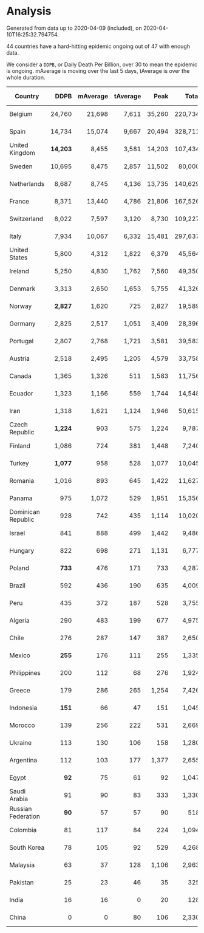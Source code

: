 
# Analysis

Generated from data up to 2020-04-09 (included), on 2020-04-10T16:25:32.794754.

44 countries have a hard-hitting epidemic ongoing out of 47 with enough data.

We consider a `DDPB`, or Daily Death Per Billion, over 30 to mean the epidemic is ongoing.
mAverage is moving over the last 5 days, tAverage is over the whole duration.


| Country | DDPB | mAverage | tAverage | Peak | Total | Start | Peak Date | End | Duration |  Status |
|---------|-----:|---------:|---------:|-----:|------:|-------|-----------|-----|----------|---------|
| Belgium | 24,760 | 21,698 | 7,611 | 35,260 | 220,734 | 2020-03-11 | 2020-04-07 | None | 29 days | ongoing |
| Spain | 14,734 | 15,074 | 9,667 | 20,494 | 328,711 | 2020-03-06 | 2020-04-02 | None | 34 days | ongoing |
| United Kingdom | **14,203** | 8,455 | 3,581 | 14,203 | 107,434 | 2020-03-10 | 2020-04-09 | None | 30 days | ongoing |
| Sweden | 10,695 | 8,475 | 2,857 | 11,502 | 80,000 | 2020-03-12 | 2020-04-07 | None | 28 days | ongoing |
| Netherlands | 8,687 | 8,745 | 4,136 | 13,735 | 140,629 | 2020-03-06 | 2020-04-07 | None | 34 days | ongoing |
| France | 8,371 | 13,440 | 4,786 | 21,806 | 167,526 | 2020-03-05 | 2020-04-08 | None | 35 days | ongoing |
| Switzerland | 8,022 | 7,597 | 3,120 | 8,730 | 109,227 | 2020-03-05 | 2020-04-01 | None | 35 days | ongoing |
| Italy | 7,934 | 10,067 | 6,332 | 15,481 | 297,637 | 2020-02-22 | 2020-03-28 | None | 47 days | ongoing |
| United States | 5,800 | 4,312 | 1,822 | 6,379 | 45,564 | 2020-03-15 | 2020-04-07 | None | 25 days | ongoing |
| Ireland | 5,250 | 4,830 | 1,762 | 7,560 | 49,350 | 2020-03-12 | 2020-04-08 | None | 28 days | ongoing |
| Denmark | 3,313 | 2,650 | 1,653 | 5,755 | 41,326 | 2020-03-15 | 2020-04-02 | None | 25 days | ongoing |
| Norway | **2,827** | 1,620 | 725 | 2,827 | 19,589 | 2020-03-13 | 2020-04-09 | None | 27 days | ongoing |
| Germany | 2,825 | 2,517 | 1,051 | 3,409 | 28,396 | 2020-03-13 | 2020-04-08 | None | 27 days | ongoing |
| Portugal | 2,807 | 2,768 | 1,721 | 3,581 | 39,583 | 2020-03-17 | 2020-04-03 | None | 23 days | ongoing |
| Austria | 2,518 | 2,495 | 1,205 | 4,579 | 33,758 | 2020-03-12 | 2020-03-30 | None | 28 days | ongoing |
| Canada | 1,365 | 1,326 | 511 | 1,583 | 11,756 | 2020-03-17 | 2020-04-07 | None | 23 days | ongoing |
| Ecuador | 1,323 | 1,166 | 559 | 1,744 | 14,548 | 2020-03-14 | 2020-04-08 | None | 26 days | ongoing |
| Iran | 1,318 | 1,621 | 1,124 | 1,946 | 50,615 | 2020-02-24 | 2020-04-04 | None | 45 days | ongoing |
| Czech Republic | **1,224** | 903 | 575 | 1,224 | 9,787 | 2020-03-23 | 2020-04-09 | None | 17 days | ongoing |
| Finland | 1,086 | 724 | 381 | 1,448 | 7,240 | 2020-03-21 | 2020-04-05 | None | 19 days | ongoing |
| Turkey | **1,077** | 958 | 528 | 1,077 | 10,045 | 2020-03-21 | 2020-04-09 | None | 19 days | ongoing |
| Romania | 1,016 | 893 | 645 | 1,422 | 11,627 | 2020-03-22 | 2020-03-31 | None | 18 days | ongoing |
| Panama | 975 | 1,072 | 529 | 1,951 | 15,356 | 2020-03-11 | 2020-04-06 | None | 29 days | ongoing |
| Dominican Republic | 928 | 742 | 435 | 1,114 | 10,020 | 2020-03-17 | 2020-04-08 | None | 23 days | ongoing |
| Israel | 841 | 888 | 499 | 1,442 | 9,486 | 2020-03-21 | 2020-04-02 | None | 19 days | ongoing |
| Hungary | 822 | 698 | 271 | 1,131 | 6,777 | 2020-03-15 | 2020-04-08 | None | 25 days | ongoing |
| Poland | **733** | 476 | 171 | 733 | 4,287 | 2020-03-15 | 2020-04-09 | None | 25 days | ongoing |
| Brazil | 592 | 436 | 190 | 635 | 4,009 | 2020-03-19 | 2020-04-08 | None | 21 days | ongoing |
| Peru | 435 | 372 | 187 | 528 | 3,755 | 2020-03-20 | 2020-04-02 | None | 20 days | ongoing |
| Algeria | 290 | 483 | 199 | 677 | 4,975 | 2020-03-15 | 2020-04-03 | None | 25 days | ongoing |
| Chile | 276 | 287 | 147 | 387 | 2,650 | 2020-03-22 | 2020-04-06 | None | 18 days | ongoing |
| Mexico | **255** | 176 | 111 | 255 | 1,335 | 2020-03-28 | 2020-04-09 | None | 12 days | ongoing |
| Philippines | 200 | 112 | 68 | 276 | 1,924 | 2020-03-12 | 2020-04-03 | None | 28 days | ongoing |
| Greece | 179 | 286 | 265 | 1,254 | 7,426 | 2020-03-12 | 2020-04-04 | None | 28 days | ongoing |
| Indonesia | **151** | 66 | 47 | 151 | 1,045 | 2020-03-18 | 2020-04-09 | None | 22 days | ongoing |
| Morocco | 139 | 256 | 222 | 531 | 2,669 | 2020-03-28 | 2020-04-05 | None | 12 days | ongoing |
| Ukraine | 113 | 130 | 106 | 158 | 1,280 | 2020-03-28 | 2020-04-07 | None | 12 days | ongoing |
| Argentina | 112 | 103 | 177 | 1,377 | 2,655 | 2020-03-25 | 2020-03-30 | None | 15 days | ongoing |
| Egypt | **92** | 75 | 61 | 92 | 1,047 | 2020-03-23 | 2020-04-08 | None | 17 days | ongoing |
| Saudi Arabia | 91 | 90 | 83 | 333 | 1,330 | 2020-03-24 | 2020-04-02 | None | 16 days | ongoing |
| Russian Federation | **90** | 57 | 57 | 90 | 518 | 2020-03-31 | 2020-04-09 | None | 9 days | ongoing |
| Colombia | 81 | 117 | 84 | 224 | 1,094 | 2020-03-27 | 2020-04-07 | None | 13 days | ongoing |
| South Korea | 78 | 105 | 92 | 529 | 4,268 | 2020-02-23 | 2020-03-10 | None | 46 days | ongoing |
| Malaysia | 63 | 37 | 128 | 1,106 | 2,963 | 2020-03-17 | 2020-04-04 | None | 23 days | ongoing |
| Pakistan | 25 | 23 | 46 | 35 | 325 | 2020-03-30 | 2020-03-31 | 2020-04-06 | 7 days | finished |
| India | 16 | 16 | 0 | 20 | 128 | 2020-01-22 | 2020-04-05 | 2020-01-22 | 0 days | not started |
| China | 0 | 0 | 80 | 106 | 2,330 | 2020-01-30 | 2020-02-23 | 2020-02-28 | 29 days | finished |

